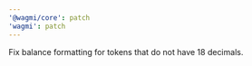 ```yaml
---
'@wagmi/core': patch
'wagmi': patch
---
```


Fix balance formatting for tokens that do not have 18 decimals.
